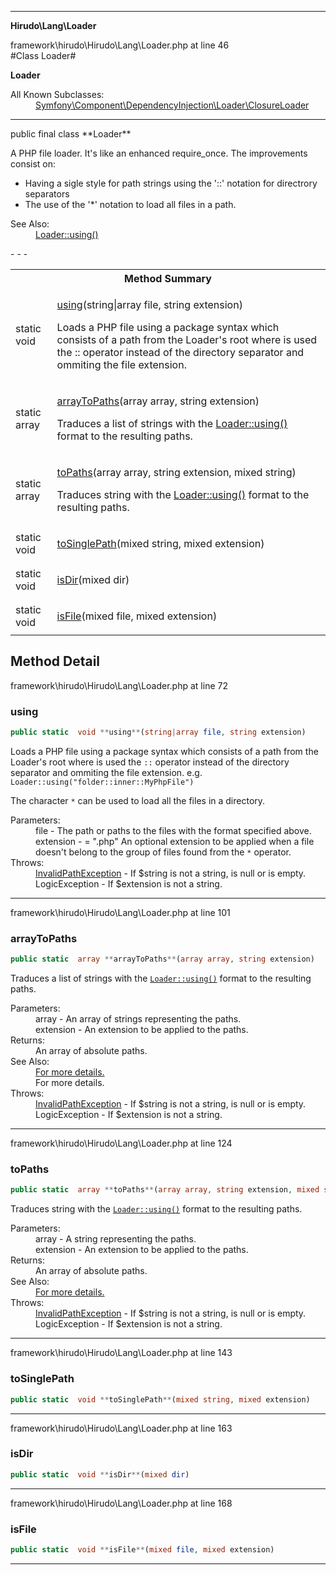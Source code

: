 - - -

**Hirudo\Lang\Loader**
<div class="location">framework\hirudo\Hirudo\Lang\Loader.php at line 46</div>
#Class Loader#

**Loader**


<dl>
<dt>All Known Subclasses:</dt>
<dd><a href="https://github.com/JeyDotC/Hirudo-docs/blob/master/symfony/component/dependencyinjection/loader/closureloader.html">Symfony\Component\DependencyInjection\Loader\ClosureLoader</a> </dd>
</dl>

- - -

<p class="signature">public final  class **Loader**</p>

<div class="comment" id="overview_description"><p><p>A PHP file loader. It's like an enhanced require_once. The improvements
consist on:</p></p>
<ul>
<li>Having a sigle style for path strings using the '::' notation for directrory separators</li>
<li>The use of the '*' notation to load all files in a path.</li>
</ul>
<p></p></div>

<dl>
<dt>See Also:</dt>
<dd><a href="../../../../hirudo/lang/loader.html#using()">Loader::using()</a></dd>
</dl>
- - -

<table id="summary_method">
<tr><th colspan="2">Method Summary</th></tr>
<tr>
<td class="type">static  void</td>
<td class="description"><p class="name"><a href="#using">using</a>(string|array file, string extension)</p><p class="description">Loads a PHP file using a package syntax which consists of a path from
the Loader's root where is used the :: operator instead of
the directory separator and ommiting the file extension. </p></td>
</tr>
<tr>
<td class="type">static  array</td>
<td class="description"><p class="name"><a href="#arrayToPaths">arrayToPaths</a>(array array, string extension)</p><p class="description">Traduces a list of strings with the <a href="../../hirudo/lang/loader.html#using()">Loader::using()</a> format to the
resulting paths.</p></td>
</tr>
<tr>
<td class="type">static  array</td>
<td class="description"><p class="name"><a href="#toPaths">toPaths</a>(array array, string extension, mixed string)</p><p class="description">Traduces string with the <a href="../../hirudo/lang/loader.html#using()">Loader::using()</a> format to the
resulting paths.</p></td>
</tr>
<tr>
<td class="type">static  void</td>
<td class="description"><p class="name"><a href="#toSinglePath">toSinglePath</a>(mixed string, mixed extension)</p></td>
</tr>
<tr>
<td class="type">static  void</td>
<td class="description"><p class="name"><a href="#isDir">isDir</a>(mixed dir)</p></td>
</tr>
<tr>
<td class="type">static  void</td>
<td class="description"><p class="name"><a href="#isFile">isFile</a>(mixed file, mixed extension)</p></td>
</tr>
</table>

<h2 id="detail_method">Method Detail</h2>
<div class="location">framework\hirudo\Hirudo\Lang\Loader.php at line 72</div>
<h3 id="using()">using</h3>

```php
public static  void **using**(string|array file, string extension)
```
<div class="details">
<p><p>Loads a PHP file using a package syntax which consists of a path from
the Loader's root where is used the <code>::</code> operator instead of
the directory separator and ommiting the file extension.
e.g. <code>Loader::using("folder::inner::MyPhpFile")</code></p></p><p><p>The character <code>*</code> can be used to load all the files in a
directory.</p></p><dl>
<dt>Parameters:</dt>
<dd>file - The path or paths to the files with the format specified above.</dd>
<dd>extension - = ".php" An optional extension to be applied when a file doesn't belong to the group of files found from the <code>*</code> operator.</dd>
<dt>Throws:</dt>
<dd><a href="../../hirudo/lang/invalidpathexception.html">InvalidPathException</a> - If $string is not a string, is null or is empty.</dd>
<dd>LogicException - If $extension is not a string.</dd>
</dl>
</div>

- - -

<div class="location">framework\hirudo\Hirudo\Lang\Loader.php at line 101</div>
<h3 id="arrayToPaths()">arrayToPaths</h3>

```php
public static  array **arrayToPaths**(array array, string extension)
```
<div class="details">
<p>Traduces a list of strings with the <code><a href="../../hirudo/lang/loader.html#using()">Loader::using()</a></code> format to the
resulting paths.</p><dl>
<dt>Parameters:</dt>
<dd>array - An array of strings representing the paths.</dd>
<dd>extension - An extension to be applied to the paths.</dd>
<dt>Returns:</dt>
<dd>An array of absolute paths.</dd>
<dt>See Also:</dt>
<dd><a href="../../hirudo/lang/loader.html#using()">For more details.</a></dd>
<dd>For more details.</dd>
<dt>Throws:</dt>
<dd><a href="../../hirudo/lang/invalidpathexception.html">InvalidPathException</a> - If $string is not a string, is null or is empty.</dd>
<dd>LogicException - If $extension is not a string.</dd>
</dl>
</div>

- - -

<div class="location">framework\hirudo\Hirudo\Lang\Loader.php at line 124</div>
<h3 id="toPaths()">toPaths</h3>

```php
public static  array **toPaths**(array array, string extension, mixed string)
```
<div class="details">
<p>Traduces string with the <code><a href="../../hirudo/lang/loader.html#using()">Loader::using()</a></code> format to the
resulting paths.</p><dl>
<dt>Parameters:</dt>
<dd>array - A string representing the paths.</dd>
<dd>extension - An extension to be applied to the paths.</dd>
<dt>Returns:</dt>
<dd>An array of absolute paths.</dd>
<dt>See Also:</dt>
<dd><a href="../../hirudo/lang/loader.html#using()">For more details.</a></dd>
<dt>Throws:</dt>
<dd><a href="../../hirudo/lang/invalidpathexception.html">InvalidPathException</a> - If $string is not a string, is null or is empty.</dd>
<dd>LogicException - If $extension is not a string.</dd>
</dl>
</div>

- - -

<div class="location">framework\hirudo\Hirudo\Lang\Loader.php at line 143</div>
<h3 id="toSinglePath()">toSinglePath</h3>

```php
public static  void **toSinglePath**(mixed string, mixed extension)
```
<div class="details">
</div>

- - -

<div class="location">framework\hirudo\Hirudo\Lang\Loader.php at line 163</div>
<h3 id="isDir()">isDir</h3>

```php
public static  void **isDir**(mixed dir)
```
<div class="details">
</div>

- - -

<div class="location">framework\hirudo\Hirudo\Lang\Loader.php at line 168</div>
<h3 id="isFile()">isFile</h3>

```php
public static  void **isFile**(mixed file, mixed extension)
```
<div class="details">
</div>

- - -

